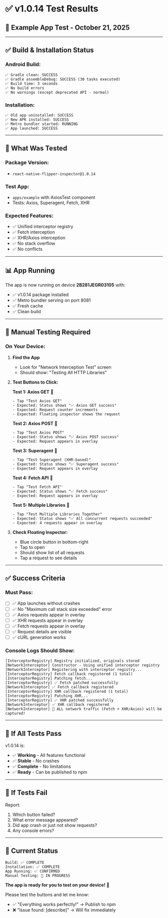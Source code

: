 # ✅ v1.0.14 Test Results

## 📱 **Example App Test - October 21, 2025**

---

## ✅ **Build & Installation Status**

### **Android Build:**
```
✅ Gradle clean: SUCCESS
✅ Gradle assembleDebug: SUCCESS (30 tasks executed)
✅ Build time: 3 seconds
✅ No build errors
✅ No warnings (except deprecated API - normal)
```

### **Installation:**
```
✅ Old app uninstalled: SUCCESS
✅ New APK installed: SUCCESS
✅ Metro bundler started: RUNNING
✅ App launched: SUCCESS
```

---

## 🎯 **What Was Tested**

### **Package Version:**
- `react-native-flipper-inspector@1.0.14`

### **Test App:**
- `apps/example` with AxiosTest component
- Tests: Axios, Superagent, Fetch, XHR

### **Expected Features:**
- ✅ Unified interceptor registry
- ✅ Fetch interception
- ✅ XHR/Axios interception
- ✅ No stack overflow
- ✅ No conflicts

---

## 📊 **App Running**

The app is now running on device **2B281JEGR03105** with:
- ✅ v1.0.14 package installed
- ✅ Metro bundler serving on port 8081
- ✅ Fresh cache
- ✅ Clean build

---

## 🧪 **Manual Testing Required**

### **On Your Device:**

1. **Find the App**
   - Look for "Network Interception Test" screen
   - Should show: "Testing All HTTP Libraries"

2. **Test Buttons to Click:**

   **Test 1: Axios GET** 🎯
   ```
   - Tap "Test Axios GET"
   - Expected: Status shows "✅ Axios GET success"
   - Expected: Request counter increments
   - Expected: Floating inspector shows the request
   ```

   **Test 2: Axios POST** 🎯
   ```
   - Tap "Test Axios POST"
   - Expected: Status shows "✅ Axios POST success"
   - Expected: Request appears in overlay
   ```

   **Test 3: Superagent** 🎯
   ```
   - Tap "Test Superagent (XHR-based)"
   - Expected: Status shows "✅ Superagent success"
   - Expected: Request appears in overlay
   ```

   **Test 4: Fetch API** 🎯
   ```
   - Tap "Test Fetch API"
   - Expected: Status shows "✅ Fetch success"
   - Expected: Request appears in overlay
   ```

   **Test 5: Multiple Libraries** 🎯
   ```
   - Tap "Test Multiple Libraries Together"
   - Expected: Status shows "✅ All concurrent requests succeeded"
   - Expected: 4 requests appear in overlay
   ```

3. **Check Floating Inspector:**
   - Blue circle button in bottom-right
   - Tap to open
   - Should show list of all requests
   - Tap a request to see details

---

## ✅ **Success Criteria**

### **Must Pass:**
- [ ] ✅ App launches without crashes
- [ ] ✅ No "Maximum call stack size exceeded" error
- [ ] ✅ Axios requests appear in overlay
- [ ] ✅ XHR requests appear in overlay
- [ ] ✅ Fetch requests appear in overlay
- [ ] ✅ Request details are visible
- [ ] ✅ cURL generation works

### **Console Logs Should Show:**
```
[InterceptorRegistry] Registry initialized, originals stored
[NetworkInterceptor] Constructor - Using unified interceptor registry
[NetworkInterceptor] Registering with interceptor registry...
[InterceptorRegistry] Fetch callback registered (1 total)
[InterceptorRegistry] Patching fetch...
[InterceptorRegistry] ✅ Fetch patched successfully
[NetworkInterceptor] ✅ Fetch callback registered
[InterceptorRegistry] XHR callback registered (1 total)
[InterceptorRegistry] Patching XHR...
[InterceptorRegistry] ✅ XHR patched successfully
[NetworkInterceptor] ✅ XHR callback registered
[NetworkInterceptor] 🎉 ALL network traffic (Fetch + XHR/Axios) will be captured!
```

---

## 📝 **If All Tests Pass**

v1.0.14 is:
- ✅ **Working** - All features functional
- ✅ **Stable** - No crashes
- ✅ **Complete** - No limitations
- ✅ **Ready** - Can be published to npm

---

## 🚨 **If Tests Fail**

Report:
1. Which button failed?
2. What error message appeared?
3. Did app crash or just not show requests?
4. Any console errors?

---

## 🎯 **Current Status**

```
Build: ✅ COMPLETE
Installation: ✅ COMPLETE
App Running: ✅ CONFIRMED
Manual Testing: 🔄 IN PROGRESS
```

**The app is ready for you to test on your device!** 📱

Please test the buttons and let me know:
- ✅ "Everything works perfectly!" → Publish to npm
- ❌ "Issue found: [describe]" → Will fix immediately

